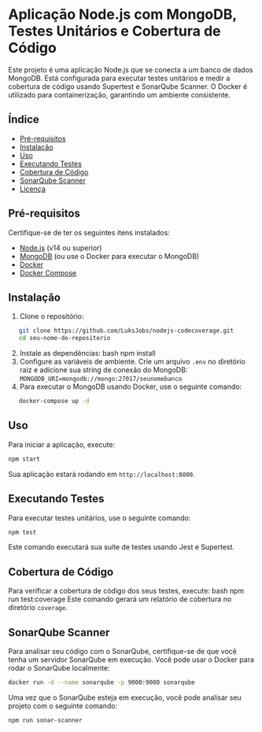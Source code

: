 # Aplicação Node.js com MongoDB, Testes Unitários e Cobertura de Código

Este projeto é uma aplicação Node.js que se conecta a um banco de dados MongoDB. Está configurada para executar testes unitários e medir a cobertura de código usando Supertest e SonarQube Scanner. O Docker é utilizado para containerização, garantindo um ambiente consistente.

## Índice

- [Pré-requisitos](#pré-requisitos)
- [Instalação](#instalação)
- [Uso](#uso)
- [Executando Testes](#executando-testes)
- [Cobertura de Código](#cobertura-de-código)
- [SonarQube Scanner](#sonarqube-scanner)
- [Licença](#licença)

## Pré-requisitos

Certifique-se de ter os seguintes itens instalados:

- [Node.js](https://nodejs.org/) (v14 ou superior)
- [MongoDB](https://www.mongodb.com/try/download/community) (ou use o Docker para executar o MongoDB)
- [Docker](https://www.docker.com/get-started)
- [Docker Compose](https://docs.docker.com/compose/install/)

## Instalação

1. Clone o repositório:
```bash
   git clone https://github.com/LuksJobs/nodejs-codecoverage.git
   cd seu-nome-do-repositorio
```
2. Instale as dependências:
bash
   npm install
3. Configure as variáveis de ambiente. Crie um arquivo `.env` no diretório raiz e adicione sua string de conexão do MongoDB:
`MONGODB_URI=mongodb://mongo:27017/seunomebanco`
4. Para executar o MongoDB usando Docker, use o seguinte comando:
```bash
   docker-compose up -d
```
## Uso

Para iniciar a aplicação, execute:
```bash
npm start
```
Sua aplicação estará rodando em `http://localhost:8000`.

## Executando Testes

Para executar testes unitários, use o seguinte comando:
```bash
npm test
```
Este comando executará sua suíte de testes usando Jest e Supertest.

## Cobertura de Código

Para verificar a cobertura de código dos seus testes, execute:
bash
npm run test:coverage
Este comando gerará um relatório de cobertura no diretório `coverage`.

## SonarQube Scanner

Para analisar seu código com o SonarQube, certifique-se de que você tenha um servidor SonarQube em execução. Você pode usar o Docker para rodar o SonarQube localmente:
```bash
docker run -d --name sonarqube -p 9000:9000 sonarqube
```
Uma vez que o SonarQube esteja em execução, você pode analisar seu projeto com o seguinte comando:
```bash
npm run sonar-scanner
```